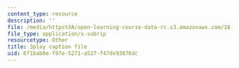 ```yaml
---
content_type: resource
description: ''
file: /media/https%3A/open-learning-course-data-rc.s3.amazonaws.com/18-06sc-linear-algebra-fall-2011/6f1bab0ef97e5271a527f47de93876dc_4PnArrxCZLE.vtt
file_type: application/x-subrip
resourcetype: Other
title: 3play caption file
uid: 6f1bab0e-f97e-5271-a527-f47de93876dc
---
```

